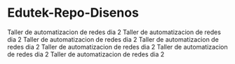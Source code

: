 # Edutek-Repo-Disenos
Taller de automatizacion de redes dia 2
Taller de automatizacion de redes dia 2
Taller de automatizacion de redes dia 2
Taller de automatizacion de redes dia 2
Taller de automatizacion de redes dia 2
Taller de automatizacion de redes dia 2
Taller de automatizacion de redes dia 2
